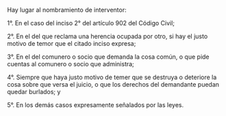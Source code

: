 Hay lugar al nombramiento de interventor:

1°. En el caso del inciso 2° del artículo 902 del Código Civil;

2°. En el del que reclama una herencia ocupada por otro, si hay el justo motivo de temor que el citado inciso expresa;

3°. En el del comunero o socio que demanda la cosa común, o que pide cuentas al comunero o socio que administra;

4°. Siempre que haya justo motivo de temer que se destruya o deteriore la cosa sobre que versa el juicio, o que los derechos del demandante puedan quedar burlados; y

5°. En los demás casos expresamente señalados por las leyes.